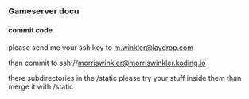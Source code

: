 ### Gameserver docu


#### commit code

please send me your ssh key to m.winkler@laydrop.com

than commit to ssh://morriswinkler@morriswinkler.koding.io


there subdirectories in the /static please try your stuff inside them than merge it with /static